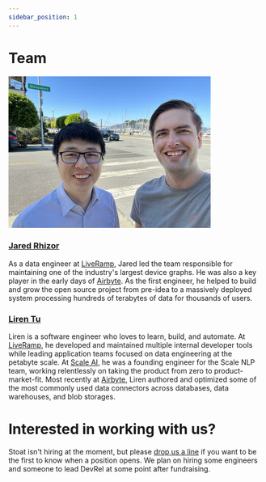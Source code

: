```yaml
---
sidebar_position: 1
---
```


# Team

![co-founders](../../static/img/cofounders_400px.jpeg)

### [Jared Rhizor](https://www.linkedin.com/in/jrhizor/)

As a data engineer at [LiveRamp](https://liveramp.com), Jared led the team responsible for maintaining one of the industry's largest device graphs. 
He was also a key player in the early days of [Airbyte](https://airbyte.com).
As the first engineer, he helped to build and grow the open source project from pre-idea to a massively deployed system processing hundreds of terabytes of data for thousands of users.

### [Liren Tu](https://www.linkedin.com/in/tuliren/)

Liren is a software engineer who loves to learn, build, and automate.
At [LiveRamp](https://liveramp.com), he developed and maintained multiple internal developer tools while leading application teams focused on data engineering at the petabyte scale. 
At [Scale AI](https://scale.com), he was a founding engineer for the Scale NLP team, working relentlessly on taking the product from zero to product-market-fit.
Most recently at [Airbyte](https://airbyte.com), Liren authored and optimized some of the most commonly used data connectors across databases, data warehouses, and blob storages.

# Interested in working with us?

Stoat isn't hiring at the moment, but please [drop us a line](mailto:contact@stoat.dev) if you want to be the first to know when a position opens.
We plan on hiring some engineers and someone to lead DevRel at some point after fundraising.
